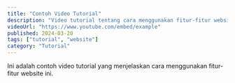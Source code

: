 ```yaml
---
title: "Contoh Video Tutorial"
description: "Video tutorial tentang cara menggunakan fitur-fitur website ini"
videoUrl: "https://www.youtube.com/embed/example"
published: 2024-03-20
tags: ["tutorial", "website"]
category: "Tutorial"
---
```


Ini adalah contoh video tutorial yang menjelaskan cara menggunakan fitur-fitur website ini. 